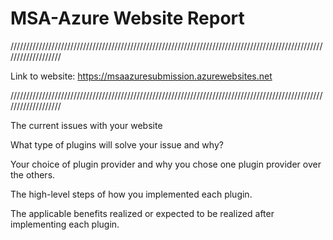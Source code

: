 # MSA-Azure Website Report
///////////////////////////////////////////////////////////////////////////////////////////////////////////////////

Link to website: https://msaazuresubmission.azurewebsites.net

///////////////////////////////////////////////////////////////////////////////////////////////////////////////////


The current issues with your website

What type of plugins will solve your issue and why?

Your choice of plugin provider and why you chose one plugin provider over the others.

The high-level steps of how you implemented each plugin.

The applicable benefits realized or expected to be realized after implementing each plugin.
